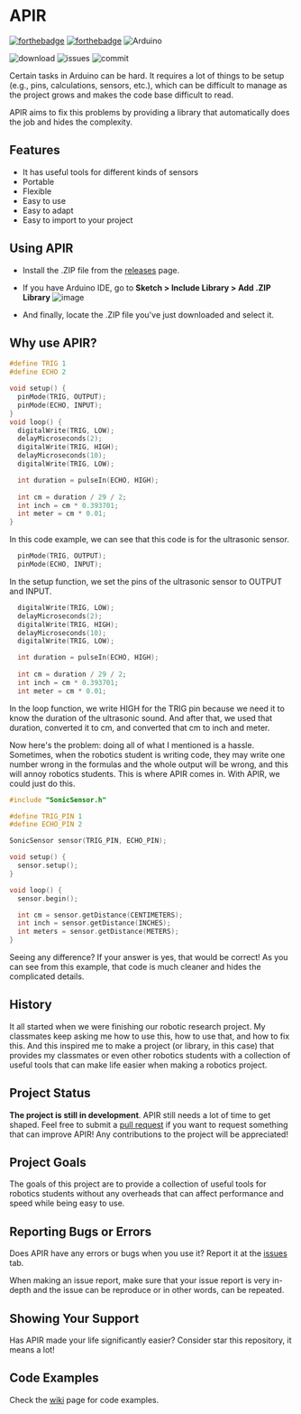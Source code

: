# APIR
[![forthebadge](https://forthebadge.com/images/badges/made-with-c-plus-plus.svg)](https://en.wikipedia.org/wiki/C%2B%2B) [![forthebadge](https://forthebadge.com/images/badges/open-source.svg)](https://en.wikipedia.org/wiki/Open-source_software) ![Arduino](https://img.shields.io/badge/-Arduino-00979D?style=for-the-badge&logo=Arduino&logoColor=white)

![download](https://img.shields.io/github/downloads/QuadraBoy/APIR/total?style=for-the-badge) ![issues](https://img.shields.io/github/issues/QuadraBoy/APIR?style=for-the-badge) ![commit](https://img.shields.io/github/last-commit/QuadraBoy/APIR?style=for-the-badge)

Certain tasks in Arduino can be hard. It requires a lot of things to be setup (e.g., pins, calculations, sensors, etc.), which can be difficult to manage as the project grows and makes the code base difficult to read. 

APIR aims to fix this problems by providing a library that automatically does the job and hides the complexity.

## Features
- It has useful tools for different kinds of sensors
- Portable
- Flexible
- Easy to use
- Easy to adapt
- Easy to import to your project

## Using APIR
- Install the .ZIP file from the [releases](https://github.com/QuadraBoy/APIR/releases) page.

- If you have Arduino IDE, go to **Sketch > Include Library > Add .ZIP Library**
![image](https://user-images.githubusercontent.com/79918051/235280104-cad9c829-4d14-4910-9f49-2e85e458fb63.png)

- And finally, locate the .ZIP file you've just downloaded and select it.

## Why use APIR?
```cpp
#define TRIG 1
#define ECHO 2

void setup() {
  pinMode(TRIG, OUTPUT);
  pinMode(ECHO, INPUT);
}
void loop() {
  digitalWrite(TRIG, LOW);
  delayMicroseconds(2);
  digitalWrite(TRIG, HIGH);
  delayMicroseconds(10);
  digitalWrite(TRIG, LOW);

  int duration = pulseIn(ECHO, HIGH);
  
  int cm = duration / 29 / 2;
  int inch = cm * 0.393701;
  int meter = cm * 0.01;
}
```
In this code example, we can see that this code is for the ultrasonic sensor.
```cpp
  pinMode(TRIG, OUTPUT);
  pinMode(ECHO, INPUT);
```
In the setup function, we set the pins of the ultrasonic sensor to OUTPUT and INPUT.

```cpp
  digitalWrite(TRIG, LOW);
  delayMicroseconds(2);
  digitalWrite(TRIG, HIGH);
  delayMicroseconds(10);
  digitalWrite(TRIG, LOW);

  int duration = pulseIn(ECHO, HIGH);
  
  int cm = duration / 29 / 2;
  int inch = cm * 0.393701;
  int meter = cm * 0.01;
```
In the loop function, we write HIGH for the TRIG pin because we need it to know the duration of the ultrasonic sound. And after that, we used that duration, converted it to cm, and converted that cm to inch and meter.

Now here's the problem: doing all of what I mentioned is a hassle. Sometimes, when the robotics student is writing code, they may write one number wrong in the formulas and the whole output will be wrong, and this will annoy robotics students. This is where APIR comes in. With APIR, we could just do this.
```cpp
#include "SonicSensor.h"

#define TRIG_PIN 1
#define ECHO_PIN 2

SonicSensor sensor(TRIG_PIN, ECHO_PIN);

void setup() {
  sensor.setup();
}

void loop() {
  sensor.begin();

  int cm = sensor.getDistance(CENTIMETERS);
  int inch = sensor.getDistance(INCHES);
  int meters = sensor.getDistance(METERS);
}
```
Seeing any difference? If your answer is yes, that would be correct! As you can see from this example, that code is much cleaner and hides the complicated details. 

## History
It all started when we were finishing our robotic research project. My classmates keep asking me how to use this, how to use that, and how to fix this. And this inspired me to make a project (or library, in this case) that provides my classmates or even other robotics students with a collection of useful tools that can make life easier when making a robotics project.

## Project Status
**The project is still in development**. APIR still needs a lot of time to get shaped. Feel free to submit a [pull request](https://github.com/QuadraBoy/APIR/pulls) if you want to request something that can improve APIR! Any contributions to the project will be appreciated!

## Project Goals
The goals of this project are to provide a collection of useful tools for robotics students without any overheads that can affect performance and speed while being easy to use.

## Reporting Bugs or Errors
Does APIR have any errors or bugs when you use it? Report it at the [issues](https://github.com/QuadraBoy/APIR/issues) tab.

When making an issue report, make sure that your issue report is very in-depth and the issue can be reproduce or in other words, can be repeated.

## Showing Your Support
Has APIR made your life significantly easier? Consider star this repository, it means a lot!

## Code Examples
Check the [wiki](https://github.com/QuadraBoy/APIR/wiki) page for code examples.
